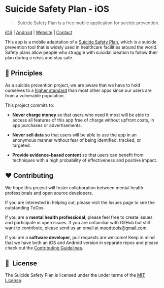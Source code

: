 # Suicide Safety Plan - iOS
> Suicide Safety Plan is a free mobile application for suicide prevention.

[iOS](https://apps.apple.com/app/id1003891579) | [Android](https://play.google.com/store/apps/details?id=com.moodtools.crisis.app) | [Website](http://suicidesafetyplan.app/) | [Contact](mailto:moodtools@gmail.com)

This app is a mobile adaptation of a [Suicide Safety Plan](https://www.verywellmind.com/suicide-safety-plan-1067524), which is a suicide prevention tool that is widely used in healthcare facilities around the world. Safety plans allow people who struggle with suicidal ideation to follow their plan during a crisis and stay safe.

## 📜 Principles
As a suicide prevention project, we are aware that we have to hold ourselves to a [higher standard](https://bmcmedicine.biomedcentral.com/articles/10.1186/s12916-019-1461-z#Tab1) than most other apps since our users are from a vulnerable population.

This project commits to:

* **Never charge money** so that users who need it most will be able to access all features of this app free of charge without upfront costs, in app purchases or advertisements.

* **Never sell data** so that users will be able to use the app in an anonymous manner without fear of being identified, tracked, or targeted.

* **Provide evidence-based content** so that users can benefit from techniques with a high probability of effectiveness and positive impact.

## ❤️ Contributing

We hope this project will foster collaboration between mental health professionals and open source developers.

If you are interested in helping out, please visit the Issues page to see the outstanding ToDos.  

If you are a **mental health professional**, please feel free to create issues and participate in open issues. If you are unfamiliar with GitHub but still want to contribute, please send us an email at <moodtools@gmail.com>.

If you are a **software developer**, pull requests are welcome! Keep in mind that we have both an iOS and Android version in separate repos and please check out the [Contributing Guidelines](contributing.md). 


## 📘&nbsp; License
The Suicide Safety Plan is licensed under the under terms of the [MIT License](LICENSE).
